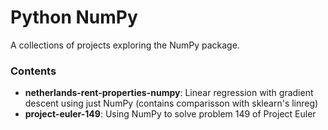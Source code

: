 # Python NumPy

A collections of projects exploring the NumPy package.

### Contents
* __netherlands-rent-properties-numpy__: Linear regression with gradient descent using just NumPy (contains comparisson with sklearn's linreg)
* __project-euler-149__: Using NumPy to solve problem 149 of Project Euler